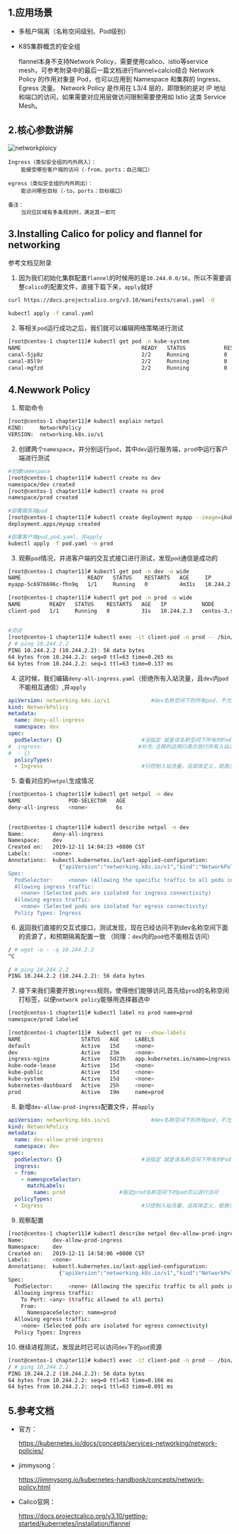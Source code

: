 ## 1.应用场景

* 多租户隔离（名称空间级别、Pod级别）
* K8S集群概念的安全组


    flannel本身不支持Network Policy，需要使用calico、istio等service mesh，可参考附录中的最后一篇文档进行flannel+calcio结合
    Network Policy 的作用对象是 Pod，也可以应用到 Namespace 和集群的 Ingress、Egress 流量。
    Network Policy 是作用在 L3/4 层的，即限制的是对 IP 地址和端口的访问，如果需要对应用层做访问限制需要使用如 Istio 这类 Service Mesh。

## 2.核心参数讲解

![networkploicy](https://github-aaron89.oss-cn-beijing.aliyuncs.com/Kubernetes/networkpolicy.png)


```text
Ingress（类似安全组的内外网入）：
    能接受哪些客户端的访问（-from，ports：自己端口）
        
egress（类似安全组的内外网出）：
    能访问哪些目标（-to，ports：目标端口）
    
备注：
    当对应区域有多条规则时，满足其一即可
```

## 3.Installing Calico for policy and flannel for networking
   
   参考文档见附录
   
1) 因为我们初始化集群配置`flannel`的时候用的是`10.244.0.0/16`，所以不需要调整`calico`的配置文件，直接下载下来，`apply`就好
```bash
curl https://docs.projectcalico.org/v3.10/manifests/canal.yaml -O
    
kubectl apply -f canal.yaml
```
2) 等相关`pod`运行成功之后，我们就可以编辑网络策略进行测试
```bash
[root@centos-1 chapter11]# kubectl get pod -n kube-system
NAME                                      READY   STATUS            RESTARTS   AGE
canal-5jp8z                               2/2     Running           0          22m
canal-85l9r                               2/2     Running           0          22m
canal-mgfzd                               2/2     Running           0          22m
```

## 4.Newwork Policy

1) 帮助命令
```bash
[root@centos-1 chapter11]# kubectl explain netpol
KIND:     NetworkPolicy
VERSION:  networking.k8s.io/v1
```



2) 创建两个`namespace`，并分别运行`pod`，其中`dev`运行服务端，`prod`中运行客户端进行测试
```bash
#创建namespace
[root@centos-1 chapter11]# kubectl create ns dev
namespace/dev created
[root@centos-1 chapter11]# kubectl create ns prod
namespace/prod created
    
#部署服务端pod
[root@centos-1 chapter11]# kubectl create deployment myapp --image=ikubernetes/myapp:v1 -n dev
deployment.apps/myapp created

#部署客户端pod,pod.yaml，并apply
kubectl apply -f pod.yaml -n prod
```
3) 观察`pod`情况，并进客户端的交互式接口进行测试，发现`pod`通信是成功的
```bash
[root@centos-1 chapter11]# kubectl get pod -n dev -o wide
NAME                     READY   STATUS    RESTARTS   AGE     IP           NODE              NOMINATED NODE   READINESS GATES
myapp-5c6976696c-fhn9q   1/1     Running   0          4m31s   10.244.2.2   centos-3.shared   <none>           <none>
    
[root@centos-1 chapter11]# kubectl get pod -n prod -o wide
NAME         READY   STATUS    RESTARTS   AGE   IP           NODE              NOMINATED NODE   READINESS GATES
client-pod   1/1     Running   0          31s   10.244.2.3   centos-3.shared   <none>           <none>
    
    
#测试
[root@centos-1 chapter11]# kubectl exec -it client-pod -n prod -- /bin/sh
/ # ping 10.244.2.2
PING 10.244.2.2 (10.244.2.2): 56 data bytes
64 bytes from 10.244.2.2: seq=0 ttl=63 time=0.265 ms
64 bytes from 10.244.2.2: seq=1 ttl=63 time=0.137 ms

```

4) 这时候，我们编辑`deny-all-ingress.yaml`（拒绝所有入站流量，且`dev`内`pod`不能相互通信）,并`apply`
```yaml
apiVersion: networking.k8s.io/v1             #dev名称空间下的所有pod，不允许相互访问也不允许被外部访问
kind: NetworkPolicy
metadata:
  name: deny-all-ingress
  namespace: dev
spec:
  podSelector: {}                         #没指定 就是该名称空间下所有的Pod
#  ingress:                              #补充:注释的这两行表示放行所有入站流量
#  - {}
  policyTypes:
  - Ingress                               #只控制入站流量，没具体定义，就表示一个都不放行
```

5) 查看对应的`netpol`生成情况
```bash
[root@centos-1 chapter11]# kubectl get netpol -n dev
NAME               POD-SELECTOR   AGE
deny-all-ingress   <none>         6s
    
        
[root@centos-1 chapter11]# kubectl describe netpol -n dev
Name:         deny-all-ingress
Namespace:    dev
Created on:   2019-12-11 14:04:23 +0800 CST
Labels:       <none>
Annotations:  kubectl.kubernetes.io/last-applied-configuration:
                {"apiVersion":"networking.k8s.io/v1","kind":"NetworkPolicy","metadata":{"annotations":{},"name":"deny-all-ingress","namespace":"dev"},"spe...
Spec:
  PodSelector:     <none> (Allowing the specific traffic to all pods in this namespace)
  Allowing ingress traffic:
    <none> (Selected pods are isolated for ingress connectivity)
  Allowing egress traffic:
    <none> (Selected pods are isolated for egress connectivity)
  Policy Types: Ingress

```

6) 返回我们直接的交互式接口，测试发现，现在已经访问不到dev名称空间下面的资源了，和预期隔离配置一致
（同理：`dev`内的`pod`也不能相互访问）
```bash
/ # wget -o - -q 10.244.2.2
^C
    
/ # ping 10.244.2.2
PING 10.244.2.2 (10.244.2.2): 56 data bytes

```
7) 接下来我们需要开放`ingress`规则，使得他们能够访问,首先给`prod`的名称空间打标签，以便`network policy`能够用选择器选中
```bash
[root@centos-1 chapter11]# kubectl label ns prod name=prod
namespace/prod labeled
    
[root@centos-1 chapter11]#  kubectl get ns --show-labels
NAME                   STATUS   AGE     LABELS
default                Active   15d     <none>
dev                    Active   23m     <none>
ingress-nginx          Active   5d23h   app.kubernetes.io/name=ingress-nginx,app.kubernetes.io/part-of=ingress-nginx
kube-node-lease        Active   15d     <none>
kube-public            Active   15d     <none>
kube-system            Active   15d     <none>
kubernetes-dashboard   Active   25h     <none>
prod                   Active   19m     name=prod
```

8) 新增`dev-allow-prod-ingress`配置文件，并`apply`
```yaml
apiVersion: networking.k8s.io/v1             #dev名称空间下的所有pod，不允许相互访问也不允许被外部访问
kind: NetworkPolicy
metadata:
  name: dev-allow-prod-ingress
  namespace: dev
spec:
  podSelector: {}                         #没指定 就是该名称空间下所有的Pod
  ingress:
  - from:
    - namespceSelector:
      matchLabels:
        name: prod                 #指定prod名称空间下的pod可以进行访问
  policyTypes:
  - Ingress                               #只控制入站流量，没具体定义，就表示一个都不放行
```

9) 观察配置
```bash
[root@centos-1 chapter11]# kubectl describe netpol dev-allow-prod-ingress -n dev
Name:         dev-allow-prod-ingress
Namespace:    dev
Created on:   2019-12-11 14:58:06 +0800 CST
Labels:       <none>
Annotations:  kubectl.kubernetes.io/last-applied-configuration:
                {"apiVersion":"networking.k8s.io/v1","kind":"NetworkPolicy","metadata":{"annotations":{},"name":"dev-allow-prod-ingress","namespace":"dev"...
Spec:
  PodSelector:     <none> (Allowing the specific traffic to all pods in this namespace)
  Allowing ingress traffic:
    To Port: <any> (traffic allowed to all ports)
    From:
      NamespaceSelector: name=prod
  Allowing egress traffic:
    <none> (Selected pods are isolated for egress connectivity)
  Policy Types: Ingress

```

10) 继续进程测试，发现此时已可以访问`dev`下的`pod`资源
```bash
[root@centos-1 chapter11]# kubectl exec -it client-pod -n prod -- /bin/sh
/ # ping 10.244.2.2
PING 10.244.2.2 (10.244.2.2): 56 data bytes
64 bytes from 10.244.2.2: seq=0 ttl=63 time=0.166 ms
64 bytes from 10.244.2.2: seq=1 ttl=63 time=0.091 ms

```

## 5.参考文档

* 官方：

    https://kubernetes.io/docs/concepts/services-networking/network-policies/
* jimmysong：

    https://jimmysong.io/kubernetes-handbook/concepts/network-policy.html
    
* Calico官网：
    
    https://docs.projectcalico.org/v3.10/getting-started/kubernetes/installation/flannel
